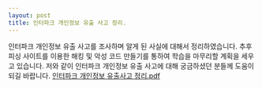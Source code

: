 ```yaml
---
layout: post
title: 인터파크 개인정보 유출 사고 정리.
---
```


인터파크 개인정보 유출 사고를 조사하며 알게 된 사실에 대해서 정리하였습니다. 추후 피싱 사이트를 이용한 해킹 및 악성 코드 만들기를 통하여 학습을 마무리할 계획을 세우고 있습니다. 저와 같이 인터파크 개인정보 유출 사고에 대해 궁금하셨던 분들께 도움이 되길 바랍니다.
[인터파크 개인정보 유출사고 정리.pdf](https://github.com/bongbongco/bongbongco.github.io/blob/master/_asset/인터파크%20개인정보%20유출사고%20정리.pdf)

